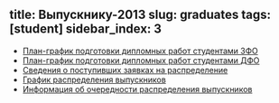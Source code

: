 title: Выпускнику-2013
slug: graduates
tags: [student]
sidebar_index: 3
---

-   [План-график подготовки дипломных работ студентами ЗФО](files/plan_diplom.doc)
-   [План-график подготовки дипломных работ студентами ДФО](files/plan_diplom_dfo.doc)
-   [Сведения о поступивших заявках на распределение](files/raspred.doc)
-   [График распределения выпускников](files/raspred_plan.doc)
-   [Информация об очередности распределения выпускников](files/raspred_order.doc)

